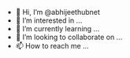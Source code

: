 - 👋 Hi, I’m @abhijeethubnet
- 👀 I’m interested in ...
- 🌱 I’m currently learning ...
- 💞️ I’m looking to collaborate on ...
- 📫 How to reach me ...

<!---
abhijeethubnet/abhijeethubnet is a ✨ special ✨ repository because its `README.md` (this file) appears on your GitHub profile.
You can click the Preview link to take a look at your changes.
--->
